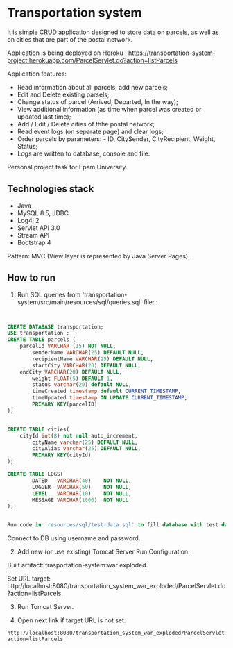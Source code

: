 # Transportation system

It is simple CRUD application designed to store data on parcels, as well as on cities that are part of the postal network.

Application is being deployed on Heroku : https://transportation-system-project.herokuapp.com/ParcelServlet.do?action=listParcels

Application features:
- Read information about all parcels, add new parcels;
- Edit and Delete existing parsels;
- Change status of parcel (Arrived, Departed, In the way);
- View additional information (as time when parcel was created or updated last time);
- Add / Edit / Delete cities of thhe postal network;
- Read event logs (on separate page) and clear logs;
- Order parcels by parameters: - ID, CitySender, CityRecipient, Weight, Status;
- Logs are written to database, console and file.

Personal project task for Epam University.

## Technologies stack
- Java
- MySQL 8.5, JDBC
- Log4j 2 
- Servlet API 3.0
- Stream API
- Bootstrap 4

Pattern: MVC (View layer is represented by Java Server Pages).

## How to run
1) Run SQL queries from 'transportation-system/src/main/resources/sql/queries.sql' file:
:
```sql


CREATE DATABASE transportation;
USE transportation ;
CREATE TABLE parcels (
	parcelId VARCHAR (15) NOT NULL,
    	senderName VARCHAR(25) DEFAULT NULL,
    	recipientName VARCHAR(25) DEFAULT NULL,
    	startCity VARCHAR(20) DEFAULT NULL,
	endCity VARCHAR(20) DEFAULT NULL,
    	weight FLOAT(5) DEFAULT 1,
    	status varchar(20) default NULL,
    	timeCreated timestamp default CURRENT_TIMESTAMP,
    	timeUpdated timestamp ON UPDATE CURRENT_TIMESTAMP,
    	PRIMARY KEY(parcelID)
);


CREATE TABLE cities(
	cityId int(8) not null auto_increment,
    	cityName varchar(25) DEFAULT NULL,
    	cityAlias varchar(25) DEFAULT NULL,
    	PRIMARY KEY(cityId)
);

CREATE TABLE LOGS(
    	DATED   VARCHAR(40)    NOT NULL,
    	LOGGER  VARCHAR(50)    NOT NULL,
    	LEVEL   VARCHAR(10)    NOT NULL,
    	MESSAGE VARCHAR(1000)  NOT NULL
);


Run code in 'resources/sql/test-data.sql' to fill database with test data;
```
Connect to DB using username and password.

2) Add new (or use existing) Tomcat Server Run Configuration.

Built artifact: trasportation-system:war exploded.

Set URL target: http://localhost:8080/transportation_system_war_exploded/ParcelServlet.do?action=listParcels. 

3) Run Tomcat Server.

4) Open next link if target URL is not set:
```link
http://localhost:8080/transportation_system_war_exploded/ParcelServlet.do?action=listParcels
```


